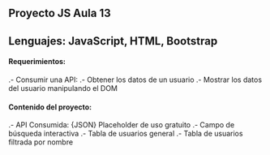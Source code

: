 ## Proyecto JS Aula 13

## Lenguajes: JavaScript, HTML, Bootstrap

#### Requerimientos:

.- Consumir una API:
.- Obtener los datos de un usuario
.- Mostrar los datos del usuario manipulando el DOM

#### Contenido del proyecto:

.- API Consumida: {JSON} Placeholder de uso gratuito
.- Campo de búsqueda interactiva
.- Tabla de usuarios general
.- Tabla de usuarios filtrada por nombre
